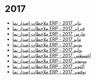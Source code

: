 <div class="ignore-in-full-text-search">

# 2017
  - [ملاحظات إصدار نما ERP - يناير 2017](/release-notes/2017/nama-erp-201701-release-notes-arabic.md)
  - [ملاحظات إصدار نما ERP - فبراير 2017](/release-notes/2017/nama-erp-201702-release-notes-arabic.md)
  - [ملاحظات إصدار نما ERP - مارس 2017](/release-notes/2017/nama-erp-201703-release-notes-arabic.md)
  - [ملاحظات إصدار نما ERP - مايو 2017](/release-notes/2017/nama-erp-201705-release-notes-arabic.md)
  - [ملاحظات إصدار نما ERP - يونيو 2017](/release-notes/2017/nama-erp-201706-release-notes-arabic.md)
  - [ملاحظات إصدار نما ERP - يوليو 2017](/release-notes/2017/nama-erp-201707-release-notes-arabic.md)
  - [ملاحظات إصدار نما ERP - أغسطس 2017](/release-notes/2017/nama-erp-201708-release-notes-arabic.md)
  - [ملاحظات إصدار نما ERP - سبتمبر 2017](/release-notes/2017/nama-erp-201709-release-notes-arabic.md)
  - [ملاحظات إصدار نما ERP - أكتوبر 2017](/release-notes/2017/nama-erp-201710-release-notes-arabic.md)
  - [ملاحظات إصدار نما ERP - نوفمبر 2017](/release-notes/2017/nama-erp-201711-release-notes-arabic.md)

</div>
